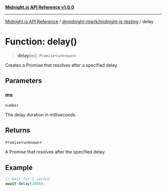 [**Midnight.js API Reference v1.0.0**](../../../README.md)

***

[Midnight.js API Reference](../../../packages.md) / [@midnight-ntwrk/midnight-js-testing](../README.md) / delay

# Function: delay()

> **delay**(`ms`): `Promise`\<`unknown`\>

Creates a Promise that resolves after a specified delay.

## Parameters

### ms

`number`

The delay duration in milliseconds.

## Returns

`Promise`\<`unknown`\>

A Promise that resolves after the specified delay.

## Example

```ts
// Wait for 1 second
await delay(1000);
```

